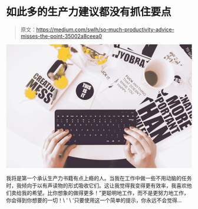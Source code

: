 # 如此多的生产力建议都没有抓住要点

> 原文：<https://medium.com/swlh/so-much-productivity-advice-misses-the-point-35002a8ceea0>

![](img/8cb8b0eb592f343995b44155a52251b8.png)

我将是第一个承认生产力书籍有点上瘾的人。当我在工作中做一些不用动脑的任务时，我倾向于以有声读物的形式吸收它们。这让我觉得我变得更有效率，我喜欢他们卖给我的希望。比你想象的做得更多！”更聪明地工作，而不是更努力地工作，你会得到你想要的一切！\ ' \ '只要使用这一个简单的提示，你永远不会觉得…